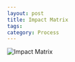 ```yaml
---
layout: post
title: Impact Matrix
tags: 
category: Process
---
```


<img class="img-responsive" alt="Impact Matrix" src="{{ site.url }}/assets/images/ImpactMatrix.png">
